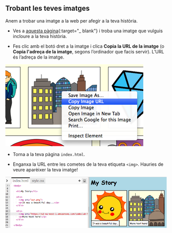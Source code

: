 ## Trobant les teves imatges

Anem a trobar una imatge a la web per afegir a la teva història.

+ Ves a [aquesta pàgina](http://jumpto.cc/html-images){:target="_ blank"} i troba una imatge que vulguis incloure a la teva història.

+ Fes clic amb el botó dret a la imatge i clica **Copia la URL de la imatge** (o **Copia l'adreça de la imatge**, segons l’ordinador que facis servir). L’URL és l’adreça de la imatge.

![captura de pantalla](images/story-url.png)

+ Torna a la teva pàgina `index.html`.

+ Enganxa la URL entre les cometes de la teva etiqueta `<img>`. Hauries de veure aparèixer la teva imatge!

![captura de pantalla](images/story-image.png)